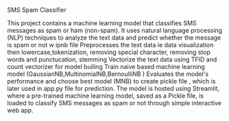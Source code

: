 SMS Spam Classifier

This project contains a machine learning model that classifies SMS messages as spam or ham (non-spam). It uses natural language processing (NLP) techniques to analyze the text data and predict whether the message is spam or not w
ipnb file Preprocesses the text data ie data visualization then lowercase,tokenization, removing special character, removing stop words and punctucation, stemming
Vectorize the text data using TFID and count vectorizer for model builing 
Train naive based machine learning model (GaussianNB,MultinomialNB,BernoulliNB )
Evaluates the model's performance and choose best model (MNB) to create pickle file , which is later used in app.py file for prediction.
The model is hosted using Streamlit, where a pre-trained machine learning model, saved as a Pickle file, is loaded to classify SMS messages as spam or not through simple interactive web app.

